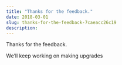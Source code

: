 ```yaml
---
title: "Thanks for the feedback."
date: 2018-03-01
slug: thanks-for-the-feedback-7caeacc26c19
description:
---
```


Thanks for the feedback.

We’ll keep working on making upgrades

